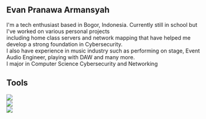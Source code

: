 
## Evan Pranawa Armansyah 

<p>I'm a tech enthusiast based in Bogor, Indonesia. 
Currently still in school but I've worked on various personal projects<br>including home class servers 
and network mapping that have helped me develop a strong foundation in 
Cybersecurity.<br> I also have experience in music industry such as performing on stage, Event Audio Engineer, playing with DAW and many more.<br>
I major in Computer Science Cybersecurity and Networking</p>


## Tools
<div class="boxalamak">
<p align="left"> 
  <img src="https://skillicons.dev/icons?i=html,css,js,nodejs,vscode,bash"/>  <br>                         
  <img src="https://skillicons.dev/icons?i=stackoverflow,github,arch,vim,kali,npm"/> <br>
  <img src="https://skillicons.dev/icons?i=discord,linux,debian,replit"/>
</p>
</div>






